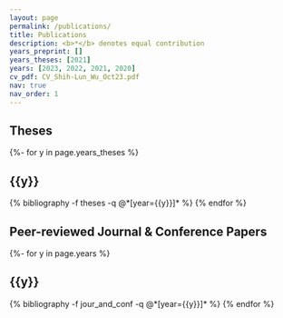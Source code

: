 ```yaml
---
layout: page
permalink: /publications/
title: Publications
description: <b>*</b> denotes equal contribution
years_preprint: []
years_theses: [2021]
years: [2023, 2022, 2021, 2020]
cv_pdf: CV_Shih-Lun_Wu_Oct23.pdf
nav: true
nav_order: 1
---
```

<!-- _pages/publications.md -->

<article>
<!-- <div class="publications">
<h2 class="publ-cat">Preprints</h2>
{%- for y in page.years_preprint %}
  <h2 class="year">{{y}}</h2>
  {% bibliography -f preprints -q @*[year={{y}}]* %}
{% endfor %}
</div> -->

<div class="publications">
<h2 class="publ-cat">Theses</h2>
{%- for y in page.years_theses %}
  <h2 class="year">{{y}}</h2>
  {% bibliography -f theses -q @*[year={{y}}]* %}
{% endfor %}
</div>

<div class="publications">
<h2 class="publ-cat">Peer-reviewed Journal & Conference Papers</h2>
{%- for y in page.years %}
  <h2 class="year">{{y}}</h2>
  {% bibliography -f jour_and_conf -q @*[year={{y}}]* %}
{% endfor %}
</div>
</article>